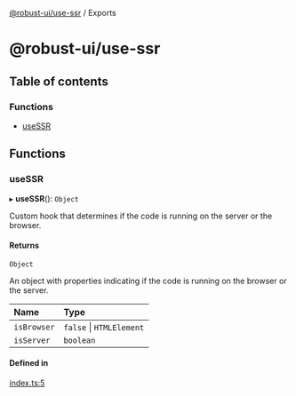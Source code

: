 [@robust-ui/use-ssr](README.md) / Exports

# @robust-ui/use-ssr

## Table of contents

### Functions

- [useSSR](modules.md#usessr)

## Functions

### useSSR

▸ **useSSR**(): `Object`

Custom hook that determines if the code is running on the server or the browser.

#### Returns

`Object`

An object with properties indicating if the code is running on the browser or the server.

| Name | Type |
| :------ | :------ |
| `isBrowser` | ``false`` \| `HTMLElement` |
| `isServer` | `boolean` |

#### Defined in

[index.ts:5](https://github.com/nahuelRosas/robust-ui/blob/148f787/packages/hooks/use-ssr/src/index.ts#L5)

